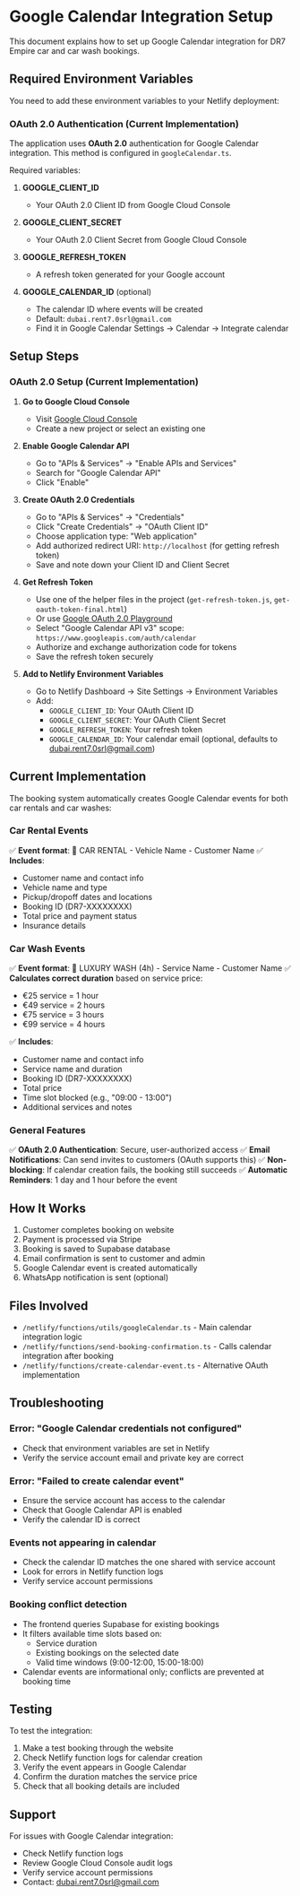 # Google Calendar Integration Setup

This document explains how to set up Google Calendar integration for DR7 Empire car and car wash bookings.

## Required Environment Variables

You need to add these environment variables to your Netlify deployment:

### OAuth 2.0 Authentication (Current Implementation)

The application uses **OAuth 2.0** authentication for Google Calendar integration. This method is configured in `googleCalendar.ts`.

Required variables:

1. **GOOGLE_CLIENT_ID**
   - Your OAuth 2.0 Client ID from Google Cloud Console

2. **GOOGLE_CLIENT_SECRET**
   - Your OAuth 2.0 Client Secret from Google Cloud Console

3. **GOOGLE_REFRESH_TOKEN**
   - A refresh token generated for your Google account

4. **GOOGLE_CALENDAR_ID** (optional)
   - The calendar ID where events will be created
   - Default: `dubai.rent7.0srl@gmail.com`
   - Find it in Google Calendar Settings → Calendar → Integrate calendar

## Setup Steps

### OAuth 2.0 Setup (Current Implementation)

1. **Go to Google Cloud Console**
   - Visit [Google Cloud Console](https://console.cloud.google.com/)
   - Create a new project or select an existing one

2. **Enable Google Calendar API**
   - Go to "APIs & Services" → "Enable APIs and Services"
   - Search for "Google Calendar API"
   - Click "Enable"

3. **Create OAuth 2.0 Credentials**
   - Go to "APIs & Services" → "Credentials"
   - Click "Create Credentials" → "OAuth Client ID"
   - Choose application type: "Web application"
   - Add authorized redirect URI: `http://localhost` (for getting refresh token)
   - Save and note down your Client ID and Client Secret

4. **Get Refresh Token**
   - Use one of the helper files in the project (`get-refresh-token.js`, `get-oauth-token-final.html`)
   - Or use [Google OAuth 2.0 Playground](https://developers.google.com/oauthplayground/)
   - Select "Google Calendar API v3" scope: `https://www.googleapis.com/auth/calendar`
   - Authorize and exchange authorization code for tokens
   - Save the refresh token securely

5. **Add to Netlify Environment Variables**
   - Go to Netlify Dashboard → Site Settings → Environment Variables
   - Add:
     - `GOOGLE_CLIENT_ID`: Your OAuth Client ID
     - `GOOGLE_CLIENT_SECRET`: Your OAuth Client Secret
     - `GOOGLE_REFRESH_TOKEN`: Your refresh token
     - `GOOGLE_CALENDAR_ID`: Your calendar email (optional, defaults to dubai.rent7.0srl@gmail.com)

## Current Implementation

The booking system automatically creates Google Calendar events for both car rentals and car washes:

### Car Rental Events

✅ **Event format**: 🚙 CAR RENTAL - Vehicle Name - Customer Name
✅ **Includes**:
   - Customer name and contact info
   - Vehicle name and type
   - Pickup/dropoff dates and locations
   - Booking ID (DR7-XXXXXXXX)
   - Total price and payment status
   - Insurance details

### Car Wash Events

✅ **Event format**: 🚿 LUXURY WASH (4h) - Service Name - Customer Name
✅ **Calculates correct duration** based on service price:
   - €25 service = 1 hour
   - €49 service = 2 hours
   - €75 service = 3 hours
   - €99 service = 4 hours

✅ **Includes**:
   - Customer name and contact info
   - Service name and duration
   - Booking ID (DR7-XXXXXXXX)
   - Total price
   - Time slot blocked (e.g., "09:00 - 13:00")
   - Additional services and notes

### General Features

✅ **OAuth 2.0 Authentication**: Secure, user-authorized access
✅ **Email Notifications**: Can send invites to customers (OAuth supports this)
✅ **Non-blocking**: If calendar creation fails, the booking still succeeds
✅ **Automatic Reminders**: 1 day and 1 hour before the event

## How It Works

1. Customer completes booking on website
2. Payment is processed via Stripe
3. Booking is saved to Supabase database
4. Email confirmation is sent to customer and admin
5. Google Calendar event is created automatically
6. WhatsApp notification is sent (optional)

## Files Involved

- `/netlify/functions/utils/googleCalendar.ts` - Main calendar integration logic
- `/netlify/functions/send-booking-confirmation.ts` - Calls calendar integration after booking
- `/netlify/functions/create-calendar-event.ts` - Alternative OAuth implementation

## Troubleshooting

### Error: "Google Calendar credentials not configured"
- Check that environment variables are set in Netlify
- Verify the service account email and private key are correct

### Error: "Failed to create calendar event"
- Ensure the service account has access to the calendar
- Check that Google Calendar API is enabled
- Verify the calendar ID is correct

### Events not appearing in calendar
- Check the calendar ID matches the one shared with service account
- Look for errors in Netlify function logs
- Verify service account permissions

### Booking conflict detection
- The frontend queries Supabase for existing bookings
- It filters available time slots based on:
  - Service duration
  - Existing bookings on the selected date
  - Valid time windows (9:00-12:00, 15:00-18:00)
- Calendar events are informational only; conflicts are prevented at booking time

## Testing

To test the integration:

1. Make a test booking through the website
2. Check Netlify function logs for calendar creation
3. Verify the event appears in Google Calendar
4. Confirm the duration matches the service price
5. Check that all booking details are included

## Support

For issues with Google Calendar integration:
- Check Netlify function logs
- Review Google Cloud Console audit logs
- Verify service account permissions
- Contact: dubai.rent7.0srl@gmail.com
